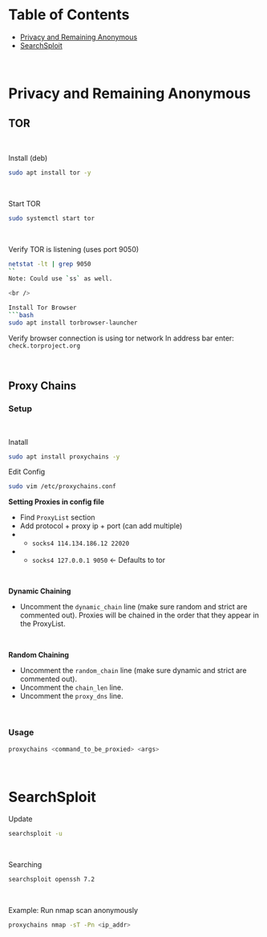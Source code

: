 # Table of Contents  

- [Privacy and Remaining Anonymous](#privacy-and-remaining-anonymous)
- [SearchSploit](#searchsploit)

<br> 

# Privacy and Remaining Anonymous

## TOR

<br />

Install (deb)
```bash
sudo apt install tor -y
```

<br />

Start TOR
```bash
sudo systemctl start tor
```

<br />

Verify TOR is listening (uses port 9050)
```bash
netstat -lt | grep 9050
``
Note: Could use `ss` as well.

<br />

Install Tor Browser
```bash
sudo apt install torbrowser-launcher
```

Verify browser connection is using tor network
In address bar enter: `check.torproject.org`

<br />

## Proxy Chains

### Setup
<br />

Inatall
```bash
sudo apt install proxychains -y
```

Edit Config
```bash
sudo vim /etc/proxychains.conf
```

__Setting Proxies in config file__
-  Find `ProxyList` section
-  Add protocol + proxy ip + port (can add multiple)
- - `socks4 114.134.186.12 22020`
- - `socks4 127.0.0.1 9050` <- Defaults to tor 

<br />

__Dynamic Chaining__
- Uncomment the `dynamic_chain` line (make sure random and strict are commented out). Proxies will be chained in the order that they appear in the ProxyList.

<br>

__Random Chaining__
- Uncomment the `random_chain` line (make sure dynamic and strict are commented out).
- Uncomment the `chain_len` line.
- Uncomment the `proxy_dns` line.

<br>

### Usage
```bash
proxychains <command_to_be_proxied> <args>
```

<br>

# SearchSploit

Update
```bash
searchsploit -u
```

<br>

Searching
```bash
searchsploit openssh 7.2
```


<br />

Example: Run nmap scan anonymously
```bash
proxychains nmap -sT -Pn <ip_addr>
```

